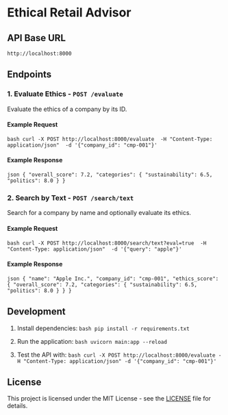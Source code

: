 # Ethical Retail Advisor

## API Base URL
`http://localhost:8000`

## Endpoints

### 1. **Evaluate Ethics** - `POST /evaluate`

Evaluate the ethics of a company by its ID.

#### Example Request
``bash
curl -X POST http://localhost:8000/evaluate 
  -H "Content-Type: application/json" 
  -d '{"company_id": "cmp-001"}'
``

#### Example Response
``json
{
  "overall_score": 7.2,
  "categories": {
    "sustainability": 6.5,
    "politics": 8.0
  }
}
``

### 2. **Search by Text** - `POST /search/text`

Search for a company by name and optionally evaluate its ethics.

#### Example Request
``bash
curl -X POST http://localhost:8000/search/text?eval=true 
  -H "Content-Type: application/json" 
  -d '{"query": "apple"}'
``

#### Example Response
``json
{
  "name": "Apple Inc.",
  "company_id": "cmp-001",
  "ethics_score": {
    "overall_score": 7.2,
    "categories": {
      "sustainability": 6.5,
      "politics": 8.0
    }
  }
}
``

## Development

1. Install dependencies:
   ``bash
   pip install -r requirements.txt
   ``

2. Run the application:
   ``bash
   uvicorn main:app --reload
   ``

3. Test the API with:
   ``bash
   curl -X POST http://localhost:8000/evaluate -H "Content-Type: application/json" -d '{"company_id": "cmp-001"}'
   ``

## License
This project is licensed under the MIT License - see the [LICENSE](LICENSE) file for details.
